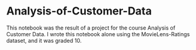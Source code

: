 # Analysis-of-Customer-Data

This notebook was the result of a project for the course Analysis of Customer Data. I wrote this notebook alone using the MovieLens-Ratings dataset, and it was graded 10.
